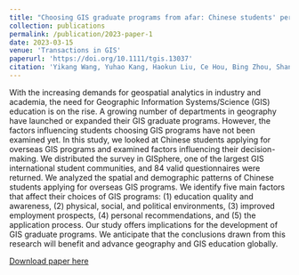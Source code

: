 ```yaml
---
title: "Choosing GIS graduate programs from afar: Chinese students' perspectives"
collection: publications
permalink: /publication/2023-paper-1
date: 2023-03-15
venue: 'Transactions in GIS'
paperurl: 'https://doi.org/10.1111/tgis.13037'
citation: 'Yikang Wang, Yuhao Kang, Haokun Liu, Ce Hou, Bing Zhou, Shan Ye, Yuyan Liu, Jinmeng Rao, Zhenghao Pei, Xiang Ye, Song Gao (2023). &quot;Choosing GIS graduate programs from afar: Chinese students' perspectives.&quot; <i>Transactions in GIS</i>. 27(2).'
---
```


With the increasing demands for geospatial analytics in industry and academia, the need for Geographic Information Systems/Science (GIS) education is on the rise. A growing number of departments in geography have launched or expanded their GIS graduate programs. However, the factors influencing students choosing GIS programs have not been examined yet. In this study, we looked at Chinese students applying for overseas GIS programs and examined factors influencing their decision-making. We distributed the survey in GISphere, one of the largest GIS international student communities, and 84 valid questionnaires were returned. We analyzed the spatial and demographic patterns of Chinese students applying for overseas GIS programs. We identify five main factors that affect their choices of GIS programs: (1) education quality and awareness, (2) physical, social, and political environments, (3) improved employment prospects, (4) personal recommendations, and (5) the application process. Our study offers implications for the development of GIS graduate programs. We anticipate that the conclusions drawn from this research will benefit and advance geography and GIS education globally.

[Download paper here](https://doi.org/10.1111/tgis.13037)


